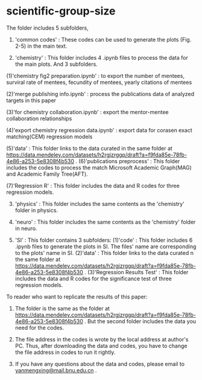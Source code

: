 # scientific-group-size
The folder includes 5 subfolders, 
1. 'common codes' : These codes can be used to generate the plots (Fig. 2-5) in the main text. 

2. 'chemistry' : This folder includes 4 .ipynb files to process the data for the main plots. And 3 subfolders.

  (1)'chemistry fig2 preparation.ipynb' : to export the number of mentees, surviral rate of mentees, fecundity of mentees, yearly citations of mentees

  (2)'merge publishing info.ipynb' : process the publications data of analyzed targets in this paper

  (3)'for chemistry collaboration.ipynb' : export the mentor-mentee collaboration relationships

  (4)'export chemistry regression data.ipynb' : export data for corasen exact matching(CEM) regression models

  (5)'data' : This folder links to the data curated in the same folder at https://data.mendeley.com/datasets/h2rgjzrggp/draft?a=f9fda85e-78fb-4e86-a253-5e8308f4b530 .
  (6)'publications preprocess' : This folder includes the codes to process the match Microsoft Academic Graph(MAG) and Academic Family Tree(AFT).

  (7)'Regression R' : This folder includes the data and R codes for three regression models.
  
3. 'physics' : This folder includes the same contents as the 'chemistry' folder in physics.

4. 'neuro' : This folder includes the same contents as the 'chemistry' folder in neuro.

5. 'SI' : This folder contains 3 subfolders:
  (1)'code' : This folder includes 6 .ipynb files to generate the plots in SI. The files' name are corresponding to the plots' name in SI.
  (2)'data' : This folder links to the data curated n the same folder at https://data.mendeley.com/datasets/h2rgjzrggp/draft?a=f9fda85e-78fb-4e86-a253-5e8308f4b530 .
  (3)'Regression Results Test' : This folder includes the data and R codes for the significance test of three regression models.

To reader who want to replicate the results of this paper:
1. The folder is the same as the folder at https://data.mendeley.com/datasets/h2rgjzrggp/draft?a=f9fda85e-78fb-4e86-a253-5e8308f4b530 . But the second folder includes the data you need for the codes.

2. The file address in the codes is wrote by the local address at author's PC. Thus, after downloading the data and codes, you have to change the file address in codes to run it rightly. 

3. If you have any questions about the data and codes, please email to yanmengxing@mail.bnu.edu.cn .
